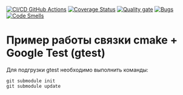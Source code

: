 [![CI/CD GitHub Actions](https://github.com/riogor/ctest/actions/workflows/test-action.yml/badge.svg)](https://github.com/riogor/ctest/actions/workflows/test-action.yml)
[![Coverage Status](https://coveralls.io/repos/github/riogor/ctest/badge.svg?branch=master)](https://coveralls.io/github/riogor/ctest?branch=master)
[![Quality gate](https://sonarcloud.io/api/project_badges/quality_gate?project=riogor_ctest)](https://sonarcloud.io/summary/new_code?id=riogor_ctest)
[![Bugs](https://sonarcloud.io/api/project_badges/measure?project=riogor_ctest&metric=bugs)](https://sonarcloud.io/summary/new_code?id=riogor_ctest)
[![Code Smells](https://sonarcloud.io/api/project_badges/measure?project=riogor_ctest&metric=code_smells)](https://sonarcloud.io/summary/new_code?id=riogor_ctest)

# Пример работы связки cmake + Google Test (gtest)

Для подгрузки gtest необходимо выполнить команды:
```
git submodule init
git submodule update
```
